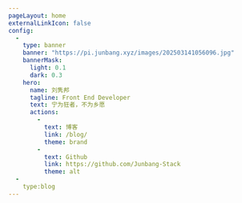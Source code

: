 ```yaml
---
pageLayout: home
externalLinkIcon: false
config:
  -
    type: banner
    banner: "https://pi.junbang.xyz/images/202503141056096.jpg"
    bannerMask:
      light: 0.1
      dark: 0.3
    hero:
      name: 刘隽邦
      tagline: Front End Developer
      text: 宁为狂者，不为乡愿
      actions:
        -
          text: 博客
          link: /blog/
          theme: brand
        -
          text: Github
          link: https://github.com/Junbang-Stack
          theme: alt
  -
    type:blog
---
```


